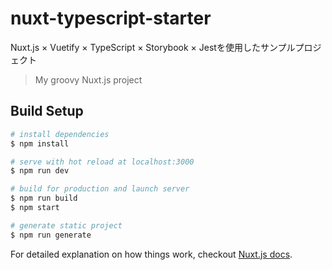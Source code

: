 # nuxt-typescript-starter

Nuxt.js × Vuetify × TypeScript ×  Storybook × Jestを使用したサンプルプロジェクト

> My groovy Nuxt.js project

## Build Setup

``` bash
# install dependencies
$ npm install

# serve with hot reload at localhost:3000
$ npm run dev

# build for production and launch server
$ npm run build
$ npm start

# generate static project
$ npm run generate
```

For detailed explanation on how things work, checkout [Nuxt.js docs](https://nuxtjs.org).
